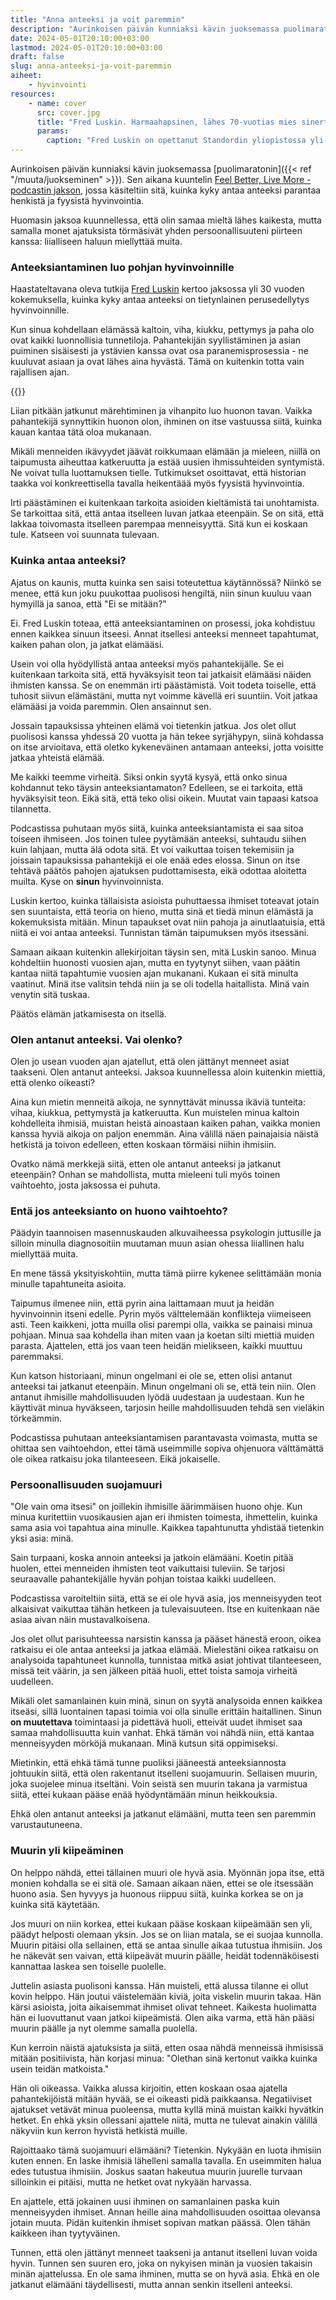 ```yaml
---
title: "Anna anteeksi ja voit paremmin"
description: "Aurinkoisen päivän kunniaksi kävin juoksemassa puolimaratonin. Sen aikana kuuntelin Feel Better, Live More -podcastin jakson, jossa käsiteltiin sitä, kuinka kyky antaa anteeksi parantaa henkistä ja fyysistä hyvinvointia."
date: 2024-05-01T20:10:00+03:00
lastmod: 2024-05-01T20:10:00+03:00
draft: false
slug: anna-anteeksi-ja-voit-paremmin
aiheet:
    - hyvinvointi
resources:
    - name: cover
      src: cover.jpg
      title: "Fred Luskin. Harmaahapsinen, lähes 70-vuotias mies sinertävässä flanellipaidassa. Hänen edessään on mikrofoni ja taustalla kirjoja täynnä oleva kirjahylly."
      params:
        caption: "Fred Luskin on opettanut Standordin yliopistossa yli 30 vuoden ajan. Hän on tutkinut erityisesti anteeksiantoa ja sen vaikutusta ihmisen hyvinvointiin. Kuva on Feel Better, Live More -jaksosta."
---
```


Aurinkoisen päivän kunniaksi kävin juoksemassa [puolimaratonin]({{< ref "/muuta/juokseminen" >}}). Sen aikana kuuntelin [Feel Better, Live More -podcastin jakson](https://drchatterjee.com/a-proven-prescription-for-health-and-happiness-why-being-able-to-forgive-improves-your-physical-mental-wellbeing-with-dr-fred-luskin/), jossa käsiteltiin sitä, kuinka kyky antaa anteeksi parantaa henkistä ja fyysistä hyvinvointia.

Huomasin jaksoa kuunnellessa, että olin samaa mieltä lähes kaikesta, mutta samalla monet ajatuksista törmäsivät yhden persoonallisuuteni piirteen kanssa: liialliseen haluun miellyttää muita.

<!--more-->

### Anteeksiantaminen luo pohjan hyvinvoinnille
Haastateltavana oleva tutkija [Fred Luskin](https://fredluskin.com/) kertoo jaksossa yli 30 vuoden kokemuksella, kuinka kyky antaa anteeksi on tietynlainen perusedellytys hyvinvoinnille.

Kun sinua kohdellaan elämässä kaltoin, viha, kiukku, pettymys ja paha olo ovat kaikki luonnollisia tunnetiloja. Pahantekijän syyllistäminen ja asian puiminen sisäisesti ja ystävien kanssa ovat osa paranemisprosessia - ne kuuluvat asiaan ja ovat lähes aina hyvästä. Tämä on kuitenkin totta vain rajallisen ajan.

{{<cover>}}

Liian pitkään jatkunut märehtiminen ja vihanpito luo huonon tavan. Vaikka pahantekijä synnyttikin huonon olon, ihminen on itse vastuussa siitä, kuinka kauan kantaa tätä oloa mukanaan.

Mikäli menneiden ikävyydet jäävät roikkumaan elämään ja mieleen, niillä on taipumusta aiheuttaa katkeruutta ja estää uusien ihmissuhteiden syntymistä. Ne voivat tulla luottamuksen tielle. Tutkimukset osoittavat, että historian taakka voi konkreettisella tavalla heikentäää myös fyysistä hyvinvointia.

Irti päästäminen ei kuitenkaan tarkoita asioiden kieltämistä tai unohtamista. Se tarkoittaa sitä, että antaa itselleen luvan jatkaa eteenpäin. Se on sitä, että lakkaa toivomasta itselleen parempaa menneisyyttä. Sitä kun ei koskaan tule. Katseen voi suunnata tulevaan.

### Kuinka antaa anteeksi?
Ajatus on kaunis, mutta kuinka sen saisi toteutettua käytännössä? Niinkö se menee, että kun joku puukottaa puolisosi hengiltä, niin sinun kuuluu vaan hymyillä ja sanoa, että "Ei se mitään?"

Ei. Fred Luskin toteaa, että anteeksiantaminen on prosessi, joka kohdistuu ennen kaikkea sinuun itseesi. Annat itsellesi anteeksi menneet tapahtumat, kaiken pahan olon, ja jatkat elämääsi.

Usein voi olla hyödyllistä antaa anteeksi myös pahantekijälle. Se ei kuitenkaan tarkoita sitä, että hyväksyisit teon tai jatkaisit elämääsi näiden ihmisten kanssa. Se on enemmän irti päästämistä. Voit todeta toiselle, että tuhosit siivun elämästäni, mutta nyt voimme kävellä eri suuntiin. Voit jatkaa elämääsi ja voida paremmin. Olen ansainnut sen.

Jossain tapauksissa yhteinen elämä voi tietenkin jatkua. Jos olet ollut puolisosi kanssa yhdessä 20 vuotta ja hän tekee syrjähypyn, siinä kohdassa on itse arvioitava, että oletko kykeneväinen antamaan anteeksi, jotta voisitte jatkaa yhteistä elämää.

Me kaikki teemme virheitä. Siksi onkin syytä kysyä, että onko sinua kohdannut teko täysin anteeksiantamaton? Edelleen, se ei tarkoita, että hyväksyisit teon. Eikä sitä, että teko olisi oikein. Muutat vain tapaasi katsoa tilannetta.

Podcastissa puhutaan myös siitä, kuinka anteeksiantamista ei saa sitoa toiseen ihmiseen. Jos toinen tulee pyytämään anteeksi, suhtaudu siihen kuin lahjaan, mutta älä odota sitä. Et voi vaikuttaa toisen tekemisiin ja joissain tapauksissa pahantekijä ei ole enää edes elossa. Sinun on itse tehtävä päätös pahojen ajatuksen pudottamisesta, eikä odottaa aloitetta muilta. Kyse on **sinun** hyvinvoinnista.

Luskin kertoo, kuinka tällaisista asioista puhuttaessa ihmiset toteavat jotain sen suuntaista, että teoria on hieno, mutta sinä et tiedä minun elämästä ja kokemuksista mitään. Minun tapaukset ovat niin pahoja ja ainutlaatuisia, että niitä ei voi antaa anteeksi. Tunnistan tämän taipumuksen myös itsessäni.

Samaan aikaan kuitenkin allekirjoitan täysin sen, mitä Luskin sanoo. Minua kohdeltiin huonosti vuosien ajan, mutta en tyytynyt siihen, vaan päätin kantaa niitä tapahtumie vuosien ajan mukanani. Kukaan ei sitä minulta vaatinut. Minä itse valitsin tehdä niin ja se oli todella haitallista. Minä vain venytin sitä tuskaa.

Päätös elämän jatkamisesta on itsellä.

### Olen antanut anteeksi. Vai olenko?
Olen jo usean vuoden ajan ajatellut, että olen jättänyt menneet asiat taakseni. Olen antanut anteeksi. Jaksoa kuunnellessa aloin kuitenkin miettiä, että olenko oikeasti?

Aina kun mietin menneitä aikoja, ne synnyttävät minussa ikäviä tunteita: vihaa, kiukkua, pettymystä ja katkeruutta. Kun muistelen minua kaltoin kohdelleita ihmisiä, muistan heistä ainoastaan kaiken pahan, vaikka monien kanssa hyviä aikoja on paljon enemmän. Aina välillä näen painajaisia näistä hetkistä ja toivon edelleen, etten koskaan törmäisi niihin ihmisiin.

Ovatko nämä merkkejä siitä, etten ole antanut anteeksi ja jatkanut eteenpäin? Onhan se mahdollista, mutta mieleeni tuli myös toinen vaihtoehto, josta jaksossa ei puhuta.

### Entä jos anteeksianto on huono vaihtoehto?
Päädyin taannoisen masennuskauden alkuvaiheessa psykologin juttusille ja silloin minulla diagnosoitiin muutaman muun asian ohessa liiallinen halu miellyttää muita.

En mene tässä yksityiskohtiin, mutta tämä piirre kykenee selittämään monia minulle tapahtuneita asioita.

Taipumus ilmenee niin, että pyrin aina laittamaan muut ja heidän hyvinvoinnin itseni edelle. Pyrin myös välttelemään konflikteja viimeiseen asti. Teen kaikkeni, jotta muilla olisi parempi olla, vaikka se painaisi minua pohjaan. Minua saa kohdella ihan miten vaan ja koetan silti miettiä muiden parasta. Ajattelen, että jos vaan teen heidän mielikseen, kaikki muuttuu paremmaksi.

Kun katson historiaani, minun ongelmani ei ole se, etten olisi antanut anteeksi tai jatkanut eteenpäin. Minun ongelmani oli se, että tein niin. Olen antanut ihmisille mahdollisuuden lyödä uudestaan ja uudestaan. Kun he käyttivät minua hyväkseen, tarjosin heille mahdollisuuden tehdä sen vieläkin törkeämmin.

Podcastissa puhutaan anteeksiantamisen parantavasta voimasta, mutta se ohittaa sen vaihtoehdon, ettei tämä useimmille sopiva ohjenuora välttämättä ole oikea ratkaisu joka tilanteeseen. Eikä jokaiselle.

### Persoonallisuuden suojamuuri
"Ole vain oma itsesi" on joillekin ihmisille äärimmäisen huono ohje. Kun minua kuritettiin vuosikausien ajan eri ihmisten toimesta, ihmettelin, kuinka sama asia voi tapahtua aina minulle. Kaikkea tapahtunutta yhdistää tietenkin yksi asia: minä.

Sain turpaani, koska annoin anteeksi ja jatkoin elämääni. Koetin pitää huolen, ettei menneiden ihmisten teot vaikuttaisi tuleviin. Se tarjosi seuraavalle pahantekijälle hyvän pohjan toistaa kaikki uudelleen.

Podcastissa varoiteltiin siitä, että se ei ole hyvä asia, jos menneisyyden teot alkaisivat vaikuttaa tähän hetkeen ja tulevaisuuteen. Itse en kuitenkaan näe asiaa aivan näin mustavalkoisena.

Jos olet ollut parisuhteessa narsistin kanssa ja pääset hänestä eroon, oikea ratkaisu ei ole antaa anteeksi ja jatkaa elämää. Mielestäni oikea ratkaisu on analysoida tapahtuneet kunnolla, tunnistaa mitkä asiat johtivat tilanteeseen, missä teit väärin, ja sen jälkeen pitää huoli, ettet toista samoja virheitä uudelleen.

Mikäli olet samanlainen kuin minä, sinun on syytä analysoida ennen kaikkea itseäsi, sillä luontainen tapasi toimia voi olla sinulle erittäin haitallinen. Sinun **on muutettava** toimintaasi ja pidettävä huoli, etteivät uudet ihmiset saa samaa mahdollisuutta kuin vanhat. Ehkä tämän voi nähdä niin, että kantaa menneisyyden mörköjä mukanaan. Minä kutsun sitä oppimiseksi.

Mietinkin, että ehkä tämä tunne puoliksi jääneestä anteeksiannosta johtuukin siitä, että olen rakentanut itselleni suojamuurin. Sellaisen muurin, joka suojelee minua itseltäni. Voin seistä sen muurin takana ja varmistua siitä, ettei kukaan pääse enää hyödyntämään minun heikkouksia.

Ehkä olen antanut anteeksi ja jatkanut elämääni, mutta teen sen paremmin varustautuneena.

### Muurin yli kiipeäminen
On helppo nähdä, ettei tällainen muuri ole hyvä asia. Myönnän jopa itse, että monien kohdalla se ei sitä ole. Samaan aikaan näen, ettei se ole itsessään huono asia. Sen hyvyys ja huonous riippuu siitä, kuinka korkea se on ja kuinka sitä käytetään.

Jos muuri on niin korkea, ettei kukaan pääse koskaan kiipeämään sen yli, päädyt helposti olemaan yksin. Jos se on liian matala, se ei suojaa kunnolla. Muurin pitäisi olla sellainen, että se antaa sinulle aikaa tutustua ihmisiin. Jos he näkevät sen vaivan, että kiipeävät muurin päälle, heidät todennäköisesti kannattaa laskea sen toiselle puolelle.

Juttelin asiasta puolisoni kanssa. Hän muisteli, että alussa tilanne ei ollut kovin helppo. Hän joutui väistelemään kiviä, joita viskelin muurin takaa. Hän kärsi asioista, joita aikaisemmat ihmiset olivat tehneet. Kaikesta huolimatta hän ei luovuttanut vaan jatkoi kiipeämistä. Olen aika varma, että hän pääsi muurin päälle ja nyt olemme samalla puolella.

Kun kerroin näistä ajatuksista ja siitä, etten osaa nähdä menneissä ihmisissä mitään positiivista, hän korjasi minua: "Olethan sinä kertonut vaikka kuinka usein teidän matkoista."

Hän oli oikeassa. Vaikka alussa kirjoitin, etten koskaan osaa ajatella pahantekijöistä mitään hyvää, se ei oikeasti pidä paikkaansa. Negatiiviset ajatukset vetävät minua puoleensa, mutta kyllä minä muistan kaikki hyvätkin hetket. En ehkä yksin ollessani ajattele niitä, mutta ne tulevat ainakin välillä näkyviin kun kerron hyvistä hetkistä muille.

Rajoittaako tämä suojamuuri elämääni? Tietenkin. Nykyään en luota ihmisiin kuten ennen. En laske ihmisiä lähelleni samalla tavalla. En useimmiten halua edes tutustua ihmisiin. Joskus saatan hakeutua muurin juurelle turvaan silloinkin ei pitäisi, mutta ne hetket ovat nykyään harvassa.

En ajattele, että jokainen uusi ihminen on samanlainen paska kuin menneisyyden ihmiset. Annan heille aina mahdollisuuden osoittaa olevansa jotain muuta. Pidän kuitenkin ihmiset sopivan matkan päässä. Olen tähän kaikkeen ihan tyytyväinen.

Tunnen, että olen jättänyt menneet taakseni ja antanut itselleni luvan voida hyvin. Tunnen sen suuren ero, joka on nykyisen minän ja vuosien takaisin minän ajattelussa. En ole sama ihminen, mutta se on hyvä asia. Ehkä en ole jatkanut elämääni täydellisesti, mutta annan senkin itselleni anteeksi.
